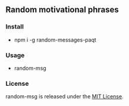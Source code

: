 ## Random motivational phrases

### Install

- npm i -g random-messages-paqt

### Usage

- random-msg

### License

random-msg is released under the [MIT License](https://opensource.org/licenses/MIT).
